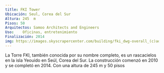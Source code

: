 ```yaml
---
title: FKI Tower
Ubicación: Seul, Corea del Sur
Altura: 245  m
Pisos: 50
Arquitectos: Samoo Architects and Engineers
Uso: 	Oficinas, entretenimiento
Finalización: 2014
img: https://images.skyscrapercenter.com/building/fki_dwg-overall_(c)adriansmithgordongill.jpg
---
```

La Torre FKI, también conocida por su nombre completo, es un rascacielos en la isla Yeouido en Seúl, Corea del Sur. La construcción comenzó en 2010 y se completó en 2014. Con una altura de 245 m y 50 pisos
